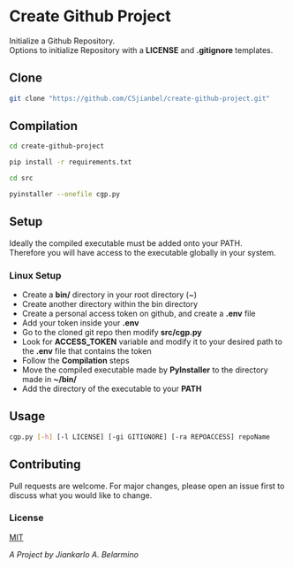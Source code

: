 # Create Github Project

Initialize a Github Repository.<br />
Options to initialize Repository with a **LICENSE** and **.gitignore** templates.<br />

## Clone

```bash
git clone "https://github.com/CSjianbel/create-github-project.git"
```

## Compilation

```bash
cd create-github-project

pip install -r requirements.txt

cd src

pyinstaller --onefile cgp.py
```

## Setup

Ideally the compiled executable must be added onto your PATH.<br />
Therefore you will have access to the executable globally in your system.<br />

### Linux Setup

- Create a **bin/** directory in your root directory (~)
- Create another directory within the bin directory
- Create a personal access token on github, and create a **.env** file
- Add your token inside your **.env**
- Go to the cloned git repo then modify **src/cgp.py**
- Look for **ACCESS\_TOKEN** variable and modify it to your desired path to the **.env** file that contains the token
- Follow the **Compilation** steps
- Move the compiled executable made by **PyInstaller** to the directory made in **~/bin/**
- Add the directory of the executable to your **PATH**

## Usage

```bash
cgp.py [-h] [-l LICENSE] [-gi GITIGNORE] [-ra REPOACCESS] repoName
```

## Contributing

Pull requests are welcome. For major changes, please open an issue first to discuss what you would like to change.

### License

[MIT](https://choosealicense.com/licenses/mit/)

_A Project by Jiankarlo A. Belarmino_
